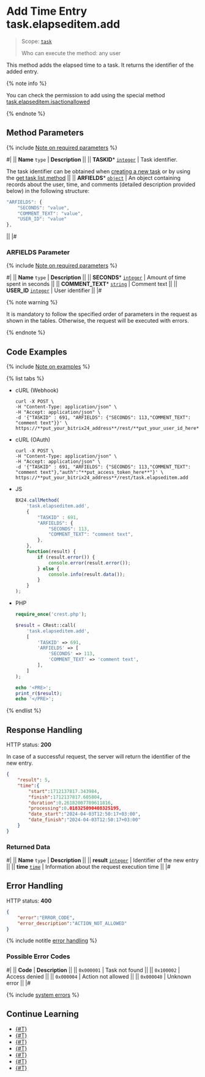 # Add Time Entry task.elapseditem.add

> Scope: [`task`](../../scopes/permissions.md)
>
> Who can execute the method: any user

This method adds the elapsed time to a task. It returns the identifier of the added entry.

{% note info %}

You can check the permission to add using the special method [task.elapseditem.isactionallowed](./task-elapsed-item-is-action-allowed.md)

{% endnote %}

## Method Parameters

{% include [Note on required parameters](../../../_includes/required.md) %}

#|
|| **Name**
`type` | **Description** ||
|| **TASKID***
[`integer`](../../data-types.md) | Task identifier.

The task identifier can be obtained when [creating a new task](../tasks-task-add.md) or by using the [get task list method](../tasks-task-list.md) ||
|| **ARFIELDS***
[`object`](../../data-types.md) | An object containing records about the user, time, and comments (detailed description provided below) in the following structure: 

```js
"ARFIELDS": {
    "SECONDS": "value", 
    "COMMENT_TEXT": "value",
    "USER_ID": "value"
},
```

||
|#

### ARFIELDS Parameter

{% include [Note on required parameters](../../../_includes/required.md) %}

#|
|| **Name**
`type` | **Description** ||
|| **SECONDS***
[`integer`](../../data-types.md) | Amount of time spent in seconds ||
|| **COMMENT_TEXT***
[`string`](../../data-types.md) | Comment text ||
|| **USER_ID**
[`integer`](../../data-types.md) | User identifier ||
|#

{% note warning %}

It is mandatory to follow the specified order of parameters in the request as shown in the tables. Otherwise, the request will be executed with errors.

{% endnote %}

## Code Examples

{% include [Note on examples](../../../_includes/examples.md) %}

{% list tabs %}

- cURL (Webhook)

    ```http
    curl -X POST \
    -H "Content-Type: application/json" \
    -H "Accept: application/json" \
    -d '{"TASKID" : 691, "ARFIELDS": {"SECONDS": 113,"COMMENT_TEXT": "comment text"}}' \
    https://**put_your_bitrix24_address**/rest/**put_your_user_id_here**/**put_your_webhook_here**/task.elapseditem.add
    ```

- cURL (OAuth)

    ```http
    curl -X POST \
    -H "Content-Type: application/json" \
    -H "Accept: application/json" \
    -d '{"TASKID" : 691, "ARFIELDS": {"SECONDS": 113,"COMMENT_TEXT": "comment text"},"auth":"**put_access_token_here**"}' \
    https://**put_your_bitrix24_address**/rest/task.elapseditem.add
    ```

- JS

    ```js
    BX24.callMethod(
        'task.elapseditem.add',
        {
            "TASKID" : 691,
            "ARFIELDS": {
                "SECONDS": 113, 
                "COMMENT_TEXT": "comment text",
            },
        },
        function(result) {
            if (result.error()) {
                console.error(result.error());
            } else {
                console.info(result.data());
            }
        }
    );
    ```

- PHP

    ```php
    require_once('crest.php');

    $result = CRest::call(
        'task.elapseditem.add',
        [
            'TASKID' => 691,
            'ARFIELDS' => [
                'SECONDS' => 113,
                'COMMENT_TEXT' => 'comment text',
            ],
        ]
    );

    echo '<PRE>';
    print_r($result);
    echo '</PRE>';
    ```

{% endlist %}

## Response Handling

HTTP status: **200**

In case of a successful request, the server will return the identifier of the new entry.

```json
{
    "result": 5,
    "time":{
        "start":1712137817.343984,
        "finish":1712137817.605804,
        "duration":0.26182007789611816,
        "processing":0.018325090408325195,
        "date_start":"2024-04-03T12:50:17+03:00",
        "date_finish":"2024-04-03T12:50:17+03:00"
    }
}
```

### Returned Data

#|
|| **Name**
`type` | **Description** ||
|| **result**
[`integer`](../../data-types.md) | Identifier of the new entry ||
|| **time**
[`time`](../../data-types.md) | Information about the request execution time ||
|#

## Error Handling

HTTP status: **400**

```json
{
    "error":"ERROR_CODE",
    "error_description":"ACTION_NOT_ALLOWED"
}
```

{% include notitle [error handling](../../../_includes/error-info.md) %}

### Possible Error Codes

#|
|| **Code** | **Description** ||
|| `0x000001` | Task not found ||
|| `0x100002` | Access denied ||
|| `0x000004` | Action not allowed ||
|| `0x000040` | Unknown error ||
|#

{% include [system errors](../../../_includes/system-errors.md) %}

## Continue Learning 

- [{#T}](./index.md)
- [{#T}](./task-elapsed-item-update.md)
- [{#T}](./task-elapsed-item-get.md)
- [{#T}](./task-elapsed-item-get-list.md)
- [{#T}](./task-elapsed-item-delete.md)
- [{#T}](./task-elapsed-item-is-action-allowed.md)
- [{#T}](./task-elapsed-item-get-manifest.md)